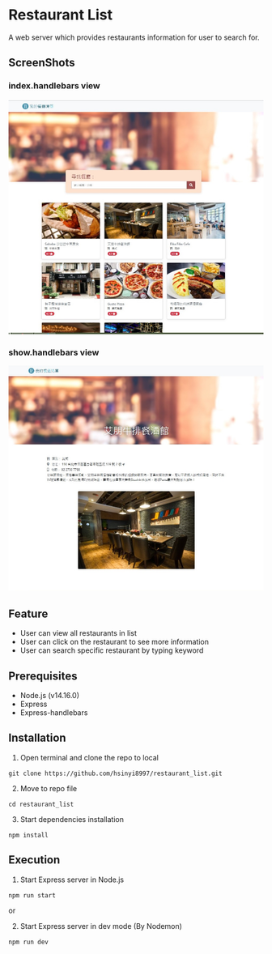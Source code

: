 # Restaurant List
A web server which provides restaurants information for user to search for.

## ScreenShots
### index.handlebars view
![index.handlebars screenshot](https://github.com/hsinyi8997/restaurant_list/blob/main/public/image/index.jpg)

### show.handlebars view
![show.handlebars screenshot](https://github.com/hsinyi8997/restaurant_list/blob/main/public/image/show.jpg)

## Feature
* User can view all restaurants in list
* User can click on the restaurant to see more information
* User can search specific restaurant by typing keyword

## Prerequisites
* Node.js (v14.16.0)
* Express
* Express-handlebars

## Installation
1. Open terminal and clone the repo to local
```
git clone https://github.com/hsinyi8997/restaurant_list.git
```
2. Move to repo file
```
cd restaurant_list
```
3. Start dependencies installation
```
npm install
```

## Execution
1. Start Express server in Node.js
```
npm run start
```
or

2. Start Express server in dev mode (By Nodemon)
```
npm run dev
```
